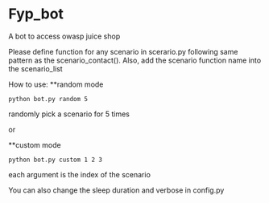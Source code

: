 # Fyp_bot
A bot to access owasp juice shop 

Please define function for any scenario in scerario.py following same pattern as the scenario_contact(). Also, add the scenario function name into the scenario_list

How to use: 
**random mode

```python bot.py random 5```

randomly pick a scenario for 5 times        
    
or

**custom mode
    
```python bot.py custom 1 2 3```

each argument is the index of the scenario
       
       
You can also change the sleep duration and verbose in config.py
